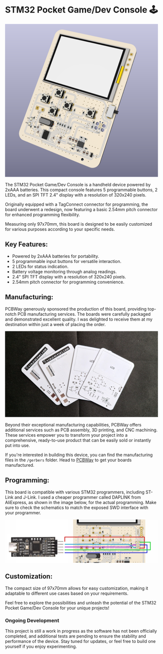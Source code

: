 # STM32 Pocket Game/Dev Console 🕹️

![screenshot #1](images/stopwatchy-kicad.png)

The STM32 Pocket Game/Dev Console is a handheld device powered by 2xAAA batteries. This compact console features 5 programmable buttons, 2 LEDs, and an SPI TFT 2.4" display with a resolution of 320x240 pixels.

Originally equipped with a TagConnect connector for programming, the board underwent a redesign, now featuring a basic 2.54mm pitch connector for enhanced programming flexibility.

Measuring only 97x70mm, this board is designed to be easily customized for various purposes according to your specific needs.

## Key Features:

- Powered by 2xAAA batteries for portability.
- 5 programmable input buttons for versatile interaction.
- 2 LEDs for status indication.
- Battery voltage monitoring through analog readings.
- 2.4" SPI TFT display with a resolution of 320x240 pixels.
- 2.54mm pitch connector for programming convenience.

## Manufacturing:

PCBWay generously sponsored the production of this board, providing top-notch PCB manufacturing services. The boards were carefully packaged and demonstrated excellent quality. I was delighted to receive them at my destination within just a week of placing the order.

![PCBWay PCB](images/pcbway.jpg)

Beyond their exceptional manufacturing capabilities, PCBWay offers additional services such as PCB assembly, 3D printing, and CNC machining. These services empower you to transform your project into a comprehensive, ready-to-use product that can be easily sold or instantly put into use.

If you're interested in building this device, you can find the manufacturing files in the `/gerbers` folder. Head to [PCBWay](https://www.pcbway.com/) to get your boards manufactured.

## Programming:

This board is compatible with various STM32 programmers, including ST-Link and J-Link. I used a cheaper programmer called DAPLINK from AliExpress, as shown in the image below, for the actual programming. Make sure to check the schematics to match the exposed SWD interface with your programmer.

![programming](images/programming.png)

## Customization:

The compact size of 97x70mm allows for easy customization, making it adaptable to different use cases based on your requirements.

Feel free to explore the possibilities and unleash the potential of the STM32 Pocket Game/Dev Console for your unique projects!

### Ongoing Development

This project is still a work in progress as the software has not been officially completed, and additional tests are pending to ensure the stability and performance of the device. Stay tuned for updates, or feel free to build one yourself if you enjoy experimenting.

